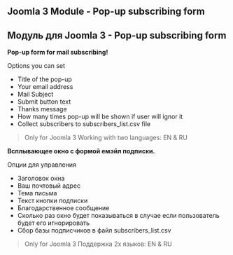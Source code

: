 ## Joomla 3 Module - Pop-up subscribing form
## Модуль для Joomla 3 - Pop-up subscribing form

__Pop-up form for mail subscribing!__

Options you can set

* Title of the pop-up
* Your email address
* Mail Subject
* Submit button text
* Thanks message
* How many times pop-up will be shown if user will ignor it
* Collect subscribers to subscribers_list.csv file

> Only for Joomla 3
> Working with two languages: EN & RU

__Всплывающее окно с формой емэйл подписки.__

Опции для управления

* Заголовок окна
* Ваш почтовый адрес
* Тема письма
* Текст кнопки подписки
* Благодарственное сообщение
* Сколько раз окно будет показываться в случае если пользователь будет его игнорировать 
* Сбор базы подписчиков в файл subscribers_list.csv 

> Only for Joomla 3
> Поддержка 2х языков: EN & RU
